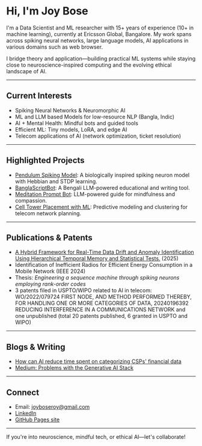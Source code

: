 # Hi, I'm Joy Bose

I'm a Data Scientist and ML researcher with 15+ years of experience (10+ in machine learning), currently at Ericsson Global, Bangalore. My work spans across spiking neural networks, large language models, AI applications in various domains such as web browser.

I bridge theory and application—building practical ML systems while staying close to neuroscience-inspired computing and the evolving ethical landscape of AI.

---

## Current Interests
- Spiking Neural Networks & Neuromorphic AI
- ML and LLM based Models for low-resource NLP (Bangla, Indic)
- AI + Mental Health: Mindful bots and guided tools
- Efficient ML: Tiny models, LoRA, and edge AI
- Telecom applications of AI (network optimization, ticket resolution)

---

## Highlighted Projects

- [ Pendulum Spiking Model](https://github.com/joyboseroy/pendulum-spiking-model): A biologically inspired spiking neuron model with Hebbian and STDP learning.
- [ BanglaScriptBot](https://github.com/joyboseroy/BanglaScriptBot): A Bengali LLM-powered educational and writing tool.
- [ Meditation Prompt Bot](https://github.com/joyboseroy/meditation-prompts): LLM-powered guide for mindfulness and compassion.
- [ Cell Tower Placement with ML](https://github.com/joyboseroy/cell-tower-ml): Predictive modeling and clustering for telecom network planning.

---

## Publications & Patents
-  [A Hybrid Framework for Real-Time Data Drift and Anomaly Identification Using Hierarchical Temporal Memory and Statistical Tests.](https://www.arxiv.org/abs/2504.18599) (2025)
-  Identification of Inefficient Radios for Efficient Energy Consumption in a Mobile Network (IEEE 2024)
-  Thesis: *Engineering a sequence machine through spiking neurons employing rank-order codes*
-  3 patents filed in USPTO/WIPO related to AI in telecom: WO/2022/079724 FIRST NODE, AND METHOD PERFORMED THEREBY, FOR HANDLING ONE OR MORE CATEGORIES OF DATA, 20240196392 REDUCING INTERFERENCE IN A COMMUNICATIONS NETWORK and one unpublished (total 20 patents published, 6 granted in USPTO and WIPO)

---

## Blogs & Writing
- [How can AI reduce time spent on categorizing CSPs' financial data](https://www.ericsson.com/en/blog/2021/3/ai-for-categorizing-telecom-data)
- [Medium: Problems with the Generative AI Stack](https://medium.com/@joyboseroy/problems-with-the-generative-ai-stack-b27470eef640)

---

## Connect
-  Email: joyboseroy@gmail.com
-  [LinkedIn](https://linkedin.com/in/joyboseroy)
-  [GitHub Pages site](https://joyboseroy.github.io) 

---

If you're into neuroscience, mindful tech, or ethical AI—let's collaborate!
